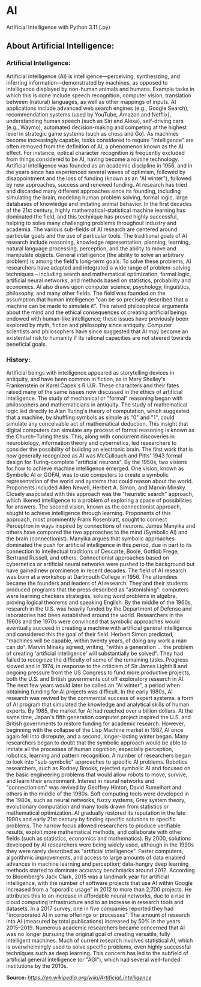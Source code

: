 # AI
Artificial Intelligence with Python 3.11 (.py)

## About Artificial Intelligence:

### Artificial Intelligence:
Artificial intelligence (AI) is intelligence—perceiving, synthesizing, and inferring information—demonstrated by machines, as opposed to intelligence displayed by non-human animals and humans. Example tasks in which this is done include speech recognition, computer vision, translation between (natural) languages, as well as other mappings of inputs.
AI applications include advanced web search engines (e.g., Google Search), recommendation systems (used by YouTube, Amazon and Netflix), understanding human speech (such as Siri and Alexa), self-driving cars (e.g., Waymo), automated decision-making and competing at the highest level in strategic game systems (such as chess and Go). As machines become increasingly capable, tasks considered to require "intelligence" are often removed from the definition of AI, a phenomenon known as the AI effect. For instance, optical character recognition is frequently excluded from things considered to be AI, having become a routine technology.
Artificial intelligence was founded as an academic discipline in 1956, and in the years since has experienced several waves of optimism, followed by disappointment and the loss of funding (known as an "AI winter"), followed by new approaches, success and renewed funding. AI research has tried and discarded many different approaches since its founding, including simulating the brain, modeling human problem solving, formal logic, large databases of knowledge and imitating animal behavior. In the first decades of the 21st century, highly mathematical-statistical machine learning has dominated the field, and this technique has proved highly successful, helping to solve many challenging problems throughout industry and academia.
The various sub-fields of AI research are centered around particular goals and the use of particular tools. The traditional goals of AI research include reasoning, knowledge representation, planning, learning, natural language processing, perception, and the ability to move and manipulate objects. General intelligence (the ability to solve an arbitrary problem) is among the field's long-term goals. To solve these problems, AI researchers have adapted and integrated a wide range of problem-solving techniques – including search and mathematical optimization, formal logic, artificial neural networks, and methods based on statistics, probability and economics. AI also draws upon computer science, psychology, linguistics, philosophy, and many other fields.
The field was founded on the assumption that human intelligence "can be so precisely described that a machine can be made to simulate it". This raised philosophical arguments about the mind and the ethical consequences of creating artificial beings endowed with human-like intelligence; these issues have previously been explored by myth, fiction and philosophy since antiquity. Computer scientists and philosophers have since suggested that AI may become an existential risk to humanity if its rational capacities are not steered towards beneficial goals.

### History:
Artificial beings with intelligence appeared as storytelling devices in antiquity, and have been common in fiction, as in Mary Shelley's Frankenstein or Karel Čapek's R.U.R. These characters and their fates raised many of the same issues now discussed in the ethics of artificial intelligence.
The study of mechanical or "formal" reasoning began with philosophers and mathematicians in antiquity. The study of mathematical logic led directly to Alan Turing's theory of computation, which suggested that a machine, by shuffling symbols as simple as "0" and "1", could simulate any conceivable act of mathematical deduction. This insight that digital computers can simulate any process of formal reasoning is known as the Church–Turing thesis. This, along with concurrent discoveries in neurobiology, information theory and cybernetics, led researchers to consider the possibility of building an electronic brain. The first work that is now generally recognized as AI was McCullouch and Pitts' 1943 formal design for Turing-complete "artificial neurons".
By the 1950s, two visions for how to achieve machine intelligence emerged. One vision, known as Symbolic AI or GOFAI, was to use computers to create a symbolic representation of the world and systems that could reason about the world. Proponents included Allen Newell, Herbert A. Simon, and Marvin Minsky. Closely associated with this approach was the "heuristic search" approach, which likened intelligence to a problem of exploring a space of possibilities for answers. The second vision, known as the connectionist approach, sought to achieve intelligence through learning. Proponents of this approach, most prominently Frank Rosenblatt, sought to connect Perceptron in ways inspired by connections of neurons. James Manyika and others have compared the two approaches to the mind (Symbolic AI) and the brain (connectionist). Manyika argues that symbolic approaches dominated the push for artificial intelligence in this period, due in part to its connection to intellectual traditions of Descarte, Boole, Gottlob Frege, Bertrand Russell, and others. Connectionist approaches based on cybernetics or artificial neural networks were pushed to the background but have gained new prominence in recent decades.
The field of AI research was born at a workshop at Dartmouth College in 1956. The attendees became the founders and leaders of AI research. They and their students produced programs that the press described as "astonishing": computers were learning checkers strategies, solving word problems in algebra, proving logical theorems and speaking English. By the middle of the 1960s, research in the U.S. was heavily funded by the Department of Defense and laboratories had been established around the world.
Researchers in the 1960s and the 1970s were convinced that symbolic approaches would eventually succeed in creating a machine with artificial general intelligence and considered this the goal of their field. Herbert Simon predicted, "machines will be capable, within twenty years, of doing any work a man can do". Marvin Minsky agreed, writing, "within a generation ... the problem of creating 'artificial intelligence' will substantially be solved". They had failed to recognize the difficulty of some of the remaining tasks. Progress slowed and in 1974, in response to the criticism of Sir James Lighthill and ongoing pressure from the US Congress to fund more productive projects, both the U.S. and British governments cut off exploratory research in AI. The next few years would later be called an "AI winter", a period when obtaining funding for AI projects was difficult.
In the early 1980s, AI research was revived by the commercial success of expert systems, a form of AI program that simulated the knowledge and analytical skills of human experts. By 1985, the market for AI had reached over a billion dollars. At the same time, Japan's fifth generation computer project inspired the U.S. and British governments to restore funding for academic research. However, beginning with the collapse of the Lisp Machine market in 1987, AI once again fell into disrepute, and a second, longer-lasting winter began.
Many researchers began to doubt that the symbolic approach would be able to imitate all the processes of human cognition, especially perception, robotics, learning and pattern recognition. A number of researchers began to look into "sub-symbolic" approaches to specific AI problems. Robotics researchers, such as Rodney Brooks, rejected symbolic AI and focused on the basic engineering problems that would allow robots to move, survive, and learn their environment. Interest in neural networks and "connectionism" was revived by Geoffrey Hinton, David Rumelhart and others in the middle of the 1980s. Soft computing tools were developed in the 1980s, such as neural networks, fuzzy systems, Grey system theory, evolutionary computation and many tools drawn from statistics or mathematical optimization.
AI gradually restored its reputation in the late 1990s and early 21st century by finding specific solutions to specific problems. The narrow focus allowed researchers to produce verifiable results, exploit more mathematical methods, and collaborate with other fields (such as statistics, economics and mathematics). By 2000, solutions developed by AI researchers were being widely used, although in the 1990s they were rarely described as "artificial intelligence".
Faster computers, algorithmic improvements, and access to large amounts of data enabled advances in machine learning and perception; data-hungry deep learning methods started to dominate accuracy benchmarks around 2012. According to Bloomberg's Jack Clark, 2015 was a landmark year for artificial intelligence, with the number of software projects that use AI within Google increased from a "sporadic usage" in 2012 to more than 2,700 projects. He attributes this to an increase in affordable neural networks, due to a rise in cloud computing infrastructure and to an increase in research tools and datasets. In a 2017 survey, one in five companies reported they had "incorporated AI in some offerings or processes". The amount of research into AI (measured by total publications) increased by 50% in the years 2015–2019.
Numerous academic researchers became concerned that AI was no longer pursuing the original goal of creating versatile, fully intelligent machines. Much of current research involves statistical AI, which is overwhelmingly used to solve specific problems, even highly successful techniques such as deep learning. This concern has led to the subfield of artificial general intelligence (or "AGI"), which had several well-funded institutions by the 2010s.

**Source:** *https://en.wikipedia.org/wiki/Artificial_intelligence*
